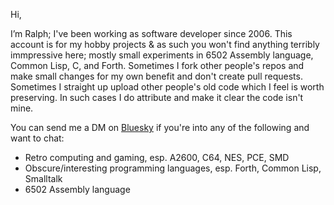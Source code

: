 Hi, 

I’m Ralph; I've been working as software developer since 2006. This account is for my hobby projects & as such you won't find anything terribly immpressive here; mostly small experiments in 6502 Assembly language, Common Lisp, C, and Forth. Sometimes I fork other people's repos and make small changes for my own benefit and don't create pull requests. Sometimes I straight up upload other people's old code which I feel is worth preserving. In such cases I do attribute and make it clear the code isn't mine.

You can send me a DM on [Bluesky](https://bsky.app/profile/senilefelines.bsky.social) if you're into any of the following and want to chat:

- Retro computing and gaming, esp. A2600, C64, NES, PCE, SMD
- Obscure/interesting programming languages, esp. Forth, Common Lisp, Smalltalk
- 6502 Assembly language  

<!---
r-moeritz/r-moeritz is a ✨ special ✨ repository because its `README.md` (this file) appears on your GitHub profile.
You can click the Preview link to take a look at your changes.
--->
